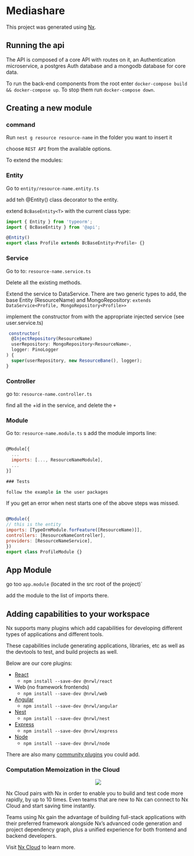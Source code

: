 # Mediashare

This project was generated using [Nx](https://nx.dev).

## Running the api

The API is composed of a core API with routes on it, an Authentication microservice, a postgres Auth database and a mongodb database for core data.

To run the back-end components from the root enter `docker-compose build && docker-compose up`. To stop them run `docker-compose down`.

## Creating a new module

### command

Run `nest g resource resource-name` in the folder you want to insert it

choose `REST API` from the available options.

To extend the modules:

### Entity

Go to `entity/resource-name.entity.ts`

add teh @Entity() class decorator to the entity.

extend `BcBaseEntity<T>` with the current class type:

```js
import { Entity } from 'typeorm';
import { BcBaseEntity } from '@api';

@Entity()
export class Profile extends BcBaseEntity<Profile> {}
```

### Service

Go to to: `resource-name.service.ts`

Delete all the existing methods.

Extend the service to DataService. There are two generic types to add, the base Entity (ResourceName) and MongoRepository<UserName>:
`extends DataService<Profile, MongoRepository<Profile>>`

implement the constructor from with the appropriate injected service (see user.service.ts)

```js
 constructor(
  @InjectRepository(ResourceName)
  userRepository: MongoRepository<ResourceName>,
  logger: PinoLogger
) {
  super(userRepository, new ResourceBane(), logger);
}
```

### Controller

go to: `resource-name.controller.ts`

find all the +id in the service, and delete the `+`

### Module

Go to: `resource-name.module.ts`
s
add the module imports line:

```js

@Module[{
  ...
  imports: [..., ResourceNameModule],
  ...
}]

### Tests

follow the example in the user packages
```

If you get an error when nest starts one of the above steps was missed.

```javascript

@Module({
// this is the entity
imports: [TypeOrmModule.forFeature([ResourceName)]],
controllers: [ResourceNameController],
providers: [ResourceNameService],
})
export class ProfileModule {}


```

## App Module

go too `app.module` (located in the src root of the project)`

add the module to the list of imports there.

## Adding capabilities to your workspace

Nx supports many plugins which add capabilities for developing different types of applications and different tools.

These capabilities include generating applications, libraries, etc as well as the devtools to test, and build projects as well.

Below are our core plugins:

- [React](https://reactjs.org)
  - `npm install --save-dev @nrwl/react`
- Web (no framework frontends)
  - `npm install --save-dev @nrwl/web`
- [Angular](https://angular.io)
  - `npm install --save-dev @nrwl/angular`
- [Nest](https://nestjs.com)
  - `npm install --save-dev @nrwl/nest`
- [Express](https://expressjs.com)
  - `npm install --save-dev @nrwl/express`
- [Node](https://nodejs.org)
  - `npm install --save-dev @nrwl/node`

There are also many [community plugins](https://nx.dev/nx-community) you could add.

### Computation Memoization in the Cloud

<p align="center"><img src="https://raw.githubusercontent.com/nrwl/nx/master/images/nx-cloud-card.png"></p>

Nx Cloud pairs with Nx in order to enable you to build and test code more rapidly, by up to 10 times. Even teams that are new to Nx can connect to Nx Cloud and start saving time instantly.

Teams using Nx gain the advantage of building full-stack applications with their preferred framework alongside Nx’s advanced code generation and project dependency graph, plus a unified experience for both frontend and backend developers.

Visit [Nx Cloud](https://nx.app/) to learn more.
